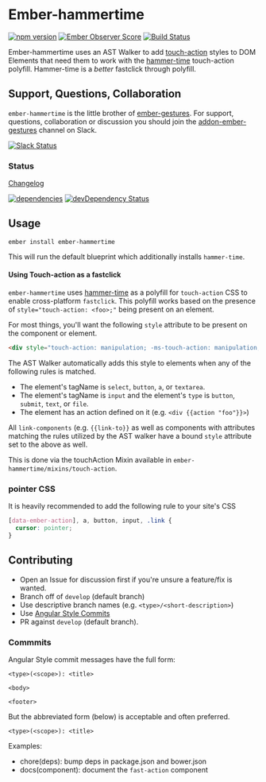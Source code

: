 # Ember-hammertime

[![npm version](https://badge.fury.io/js/ember-hammertime.svg)](http://badge.fury.io/js/ember-hammertime)
[![Ember Observer Score](http://emberobserver.com/badges/ember-hammertime.svg)](http://emberobserver.com/addons/ember-hammertime)
[![Build Status](https://travis-ci.org/runspired/ember-hammertime.svg)](https://travis-ci.org/runspired/ember-hammertime)

Ember-hammertime uses an AST Walker to add [touch-action](https://developer.mozilla.org/en-US/docs/Web/CSS/touch-action)
 styles to DOM Elements that need them to work with the [hammer-time](https://github.com/hammerjs/hammer-time)
 touch-action polyfill.  Hammer-time is a *better* fastclick through polyfill.

## Support, Questions, Collaboration

`ember-hammertime` is the little brother of [ember-gestures](https://github.com/runspired/ember-gestures).  For support, questions,
collaboration or discussion you should join the [addon-ember-gestures](https://embercommunity.slack.com/messages/addon-ember-gestures/) channel on Slack.

[![Slack Status](https://ember-community-slackin.herokuapp.com/badge.svg)](https://ember-community-slackin.herokuapp.com/)


### Status

[Changelog](./CHANGELOG.md)

[![dependencies](https://david-dm.org/runspired/ember-hammertime.svg)](https://david-dm.org/runspired/ember-hammertime)
[![devDependency Status](https://david-dm.org/runspired/ember-hammertime/dev-status.svg)](https://david-dm.org/runspired/ember-hammertime#info=devDependencies)


## Usage

`ember install ember-hammertime`

This will run the default blueprint which additionally installs `hammer-time`.

#### Using Touch-action as a fastclick

`ember-hammertime` uses [hammer-time](https://github.com/hammerjs/hammer-time) as a polyfill for `touch-action` CSS
to enable cross-platform `fastclick`.  This polyfill works based on the presence of `style="touch-action: <foo>;"`
being present on an element.

For most things, you'll want the following `style` attribute to be present on the component or element.

```html
<div style="touch-action: manipulation; -ms-touch-action: manipulation;">
```

The AST Walker automatically adds this style to elements when any of the following rules is matched.

- The element's tagName is `select`, `button`, `a`, or `textarea`.
- The element's tagName is `input` and the element's `type` is `button`, `submit`, `text`, or `file`.
- The element has an action defined on it (e.g. `<div {{action "foo"}}>`)

All `link-components` (e.g. `{{link-to}}` as well as components with attributes matching the rules utilized
by the AST walker have a bound `style` attribute set to the above as well.

This is done via the touchAction Mixin available in `ember-hammertime/mixins/touch-action`.

### pointer CSS

It is heavily recommended to add the following rule to your site's CSS

```css
[data-ember-action], a, button, input, .link {
  cursor: pointer;
}
```


## Contributing

 - Open an Issue for discussion first if you're unsure a feature/fix is wanted.
 - Branch off of `develop` (default branch)
 - Use descriptive branch names (e.g. `<type>/<short-description>`)
 - Use [Angular Style Commits](https://github.com/angular/angular.js/blob/v1.4.8/CONTRIBUTING.md#commit)
 - PR against `develop` (default branch).


### Commmits

Angular Style commit messages have the full form:

 ```
 <type>(<scope>): <title>

 <body>

 <footer>
 ```

 But the abbreviated form (below) is acceptable and often preferred.

 ```
 <type>(<scope>): <title>
 ```

 Examples:

 - chore(deps): bump deps in package.json and bower.json
 - docs(component): document the `fast-action` component

